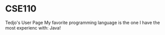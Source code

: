 # CSE110
Tedjo's User Page
My favorite programming language is the one I have the most experienc with: Java!